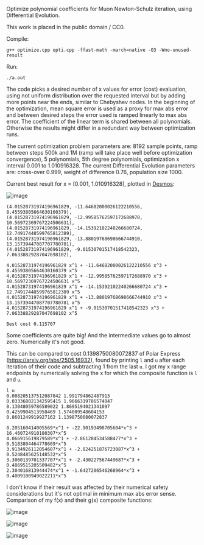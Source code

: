 Optimize polynomial coefficients for Muon Newton-Schulz iteration, using Differential Evolution.

This work is placed in the public domain / CC0.

Compile:

```shell
g++ optimize.cpp opti.cpp -ffast-math -march=native -O3 -Wno-unused-result
```

Run:

```shell
./a.out
```

The code picks a desired number of x values for error (cost) evaluation, using not uniform distribution over the requested interval but by adding more points near the ends, similar to Chebyshev nodes. In the beginning of the optimization, mean square error is used as a proxy for max abs error and between desired steps the error used is ramped linearly to max abs error. The coefficient of the linear term is shared between all polynomials. Otherwise the results might differ in a redundant way between optimization runs.

The current optimization problem parameters are: 8192 sample points, ramp between steps 500k and 1M (ramp will take place well before optimization convergence), 5 polynomials, 5th degree polynomials, optimization x interval 0.001 to 1.010916328. The current Differential Evolution parameters are: cross-over 0.999, weight of difference 0.76, population size 1000.

Current best result for x = [0.001, 1.010916328], plotted in [Desmos](https://www.desmos.com/calculator):

![image](https://github.com/user-attachments/assets/0806a8c9-04e8-42a1-ac64-88910a0bc7b5)

```
(4.01528731974196961829, -11.64682000026122210556, 8.45593805664630160379),
(4.01528731974196961829, -12.99585762597172688970, 10.56972369767224506631),
(4.01528731974196961829, -14.15392102240266680724, 12.74917448599765812389),
(4.01528731974196961829, -13.88019768698666744910, 13.15739447087707780781),
(4.01528731974196961829, -9.01530701517418542323, 7.06338829287047698102),

4.01528731974196961829 x^1 + -11.64682000026122210556 x^3 + 8.45593805664630160379 x^5
4.01528731974196961829 x^1 + -12.99585762597172688970 x^3 + 10.56972369767224506631 x^5
4.01528731974196961829 x^1 + -14.15392102240266680724 x^3 + 12.74917448599765812389 x^5
4.01528731974196961829 x^1 + -13.88019768698666744910 x^3 + 13.15739447087707780781 x^5
4.01528731974196961829 x^1 + -9.01530701517418542323 x^3 + 7.06338829287047698102 x^5

Best cost 0.115707
```

Some coefficients are quite big! And the intermediate values go to almost zero. Numerically it's not good.

This can be compared to cost 0.1398750080072837 of Polar Express (https://arxiv.org/abs/2505.16932), found by printing `l` and `u` after each iteration of their code and subtracting 1 from the last `u`. I got my x range endpoints by numerically solving the x for which the composite function is `l` and `u`.

```
l u
0.008205137512087042 1.991794862487913
0.033368021342595415 1.9666319786574047
0.13048059786589022 1.8695194021341097
0.4259904513958469 1.574009548604153
0.8601249919927162 1.1398750080072837

8.205160414005569*x^1 + -22.90193498705604*x^3 + 16.460724910180307*x^5
4.066915619879589*x^1 + -2.861284534588477*x^3 + 0.5183804464778609*x^5
3.9134926112054607*x^1 + -2.824251876723087*x^3 + 0.5248485625148532*x^5
3.3060139701337707*x^1 + -2.430227567449687*x^3 + 0.4869515205509482*x^5
2.304016813944474*x^1 + -1.6427206546268964*x^3 + 0.4009100949022211*x^5
```

I don't know if their result was affected by their numerical safety considerations but it's not optimal in minimum max abs error sense. Comparison of my f(x) and their g(x) composite functions:

![image](https://github.com/user-attachments/assets/7bb54ee5-ce6f-4a27-aef8-de2157553f65)

![image](https://github.com/user-attachments/assets/bec0d51e-dec8-4c6d-add7-16dcb3047596)

![image](https://github.com/user-attachments/assets/49feba92-a0de-4e0a-bf5c-e632215b2c6f)

